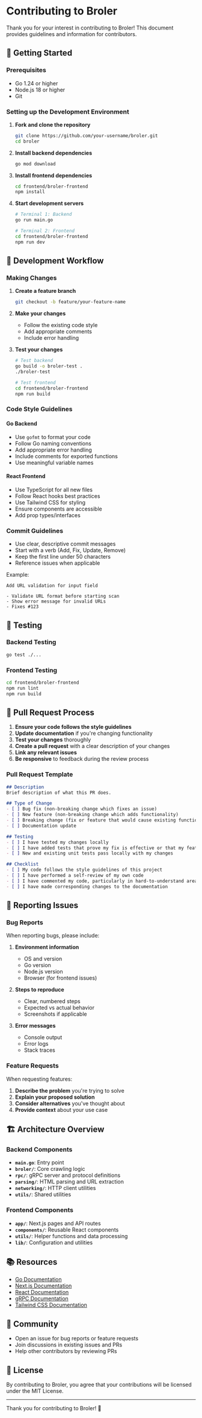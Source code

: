 # Contributing to Broler

Thank you for your interest in contributing to Broler! This document provides guidelines and information for contributors.

## 🚀 Getting Started

### Prerequisites

- Go 1.24 or higher
- Node.js 18 or higher
- Git

### Setting up the Development Environment

1. **Fork and clone the repository**
   ```bash
   git clone https://github.com/your-username/broler.git
   cd broler
   ```

2. **Install backend dependencies**
   ```bash
   go mod download
   ```

3. **Install frontend dependencies**
   ```bash
   cd frontend/broler-frontend
   npm install
   ```

4. **Start development servers**
   ```bash
   # Terminal 1: Backend
   go run main.go

   # Terminal 2: Frontend
   cd frontend/broler-frontend
   npm run dev
   ```

## 🔧 Development Workflow

### Making Changes

1. **Create a feature branch**
   ```bash
   git checkout -b feature/your-feature-name
   ```

2. **Make your changes**
   - Follow the existing code style
   - Add appropriate comments
   - Include error handling

3. **Test your changes**
   ```bash
   # Test backend
   go build -o broler-test .
   ./broler-test

   # Test frontend
   cd frontend/broler-frontend
   npm run build
   ```

### Code Style Guidelines

#### Go Backend

- Use `gofmt` to format your code
- Follow Go naming conventions
- Add appropriate error handling
- Include comments for exported functions
- Use meaningful variable names

#### React Frontend

- Use TypeScript for all new files
- Follow React hooks best practices
- Use Tailwind CSS for styling
- Ensure components are accessible
- Add prop types/interfaces

### Commit Guidelines

- Use clear, descriptive commit messages
- Start with a verb (Add, Fix, Update, Remove)
- Keep the first line under 50 characters
- Reference issues when applicable

Example:
```
Add URL validation for input field

- Validate URL format before starting scan
- Show error message for invalid URLs
- Fixes #123
```

## 🧪 Testing

### Backend Testing

```bash
go test ./...
```

### Frontend Testing

```bash
cd frontend/broler-frontend
npm run lint
npm run build
```

## 📝 Pull Request Process

1. **Ensure your code follows the style guidelines**
2. **Update documentation** if you're changing functionality
3. **Test your changes** thoroughly
4. **Create a pull request** with a clear description of your changes
5. **Link any relevant issues**
6. **Be responsive** to feedback during the review process

### Pull Request Template

```markdown
## Description
Brief description of what this PR does.

## Type of Change
- [ ] Bug fix (non-breaking change which fixes an issue)
- [ ] New feature (non-breaking change which adds functionality)
- [ ] Breaking change (fix or feature that would cause existing functionality to not work as expected)
- [ ] Documentation update

## Testing
- [ ] I have tested my changes locally
- [ ] I have added tests that prove my fix is effective or that my feature works
- [ ] New and existing unit tests pass locally with my changes

## Checklist
- [ ] My code follows the style guidelines of this project
- [ ] I have performed a self-review of my own code
- [ ] I have commented my code, particularly in hard-to-understand areas
- [ ] I have made corresponding changes to the documentation
```

## 🐛 Reporting Issues

### Bug Reports

When reporting bugs, please include:

1. **Environment information**
   - OS and version
   - Go version
   - Node.js version
   - Browser (for frontend issues)

2. **Steps to reproduce**
   - Clear, numbered steps
   - Expected vs actual behavior
   - Screenshots if applicable

3. **Error messages**
   - Console output
   - Error logs
   - Stack traces

### Feature Requests

When requesting features:

1. **Describe the problem** you're trying to solve
2. **Explain your proposed solution**
3. **Consider alternatives** you've thought about
4. **Provide context** about your use case

## 🏗️ Architecture Overview

### Backend Components

- **`main.go`**: Entry point
- **`broler/`**: Core crawling logic
- **`rpc/`**: gRPC server and protocol definitions
- **`parsing/`**: HTML parsing and URL extraction
- **`networking/`**: HTTP client utilities
- **`utils/`**: Shared utilities

### Frontend Components

- **`app/`**: Next.js pages and API routes
- **`components/`**: Reusable React components
- **`utils/`**: Helper functions and data processing
- **`lib/`**: Configuration and utilities

## 📚 Resources

- [Go Documentation](https://golang.org/doc/)
- [Next.js Documentation](https://nextjs.org/docs)
- [React Documentation](https://react.dev)
- [gRPC Documentation](https://grpc.io/docs/)
- [Tailwind CSS Documentation](https://tailwindcss.com/docs)

## 💬 Community

- Open an issue for bug reports or feature requests
- Join discussions in existing issues and PRs
- Help other contributors by reviewing PRs

## 📜 License

By contributing to Broler, you agree that your contributions will be licensed under the MIT License.

---

Thank you for contributing to Broler! 🙏